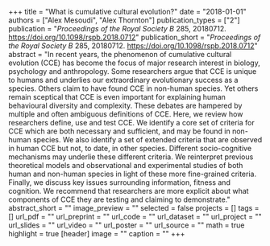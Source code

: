 +++
title = "What is cumulative cultural evolution?"
date = "2018-01-01"
authors = ["Alex Mesoudi", "Alex Thornton"]
publication_types = ["2"]
publication = "_Proceedings of the Royal Society B_ 285, 20180712. https://doi.org/10.1098/rspb.2018.0712"
publication_short = "_Proceedings of the Royal Society B_ 285, 20180712. https://doi.org/10.1098/rspb.2018.0712"
abstract = "In recent years, the phenomenon of cumulative cultural evolution (CCE) has become the focus of major research interest in biology, psychology and anthropology. Some researchers argue that CCE is unique to humans and underlies our extraordinary evolutionary success as a species. Others claim to have found CCE in non-human species. Yet others remain sceptical that CCE is even important for explaining human behavioural diversity and complexity. These debates are hampered by multiple and often ambiguous definitions of CCE. Here, we review how researchers define, use and test CCE. We identify a core set of criteria for CCE which are both necessary and sufficient, and may be found in non-human species. We also identify a set of extended criteria that are observed in human CCE but not, to date, in other species. Different socio-cognitive mechanisms may underlie these different criteria. We reinterpret previous theoretical models and observational and experimental studies of both human and non-human species in light of these more fine-grained criteria. Finally, we discuss key issues surrounding information, fitness and cognition. We recommend that researchers are more explicit about what components of CCE they are testing and claiming to demonstrate."
abstract_short = ""
image_preview = ""
selected = false
projects = []
tags = []
url_pdf = ""
url_preprint = ""
url_code = ""
url_dataset = ""
url_project = ""
url_slides = ""
url_video = ""
url_poster = ""
url_source = ""
math = true
highlight = true
[header]
image = ""
caption = ""
+++
